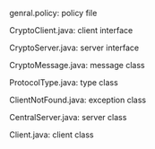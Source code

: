 genral.policy:		policy file

CryptoClient.java:	client interface

CryptoServer.java:	server interface

CryptoMessage.java:	message class

ProtocolType.java:	type class

ClientNotFound.java:	exception class

CentralServer.java:	server class

Client.java:		client class
